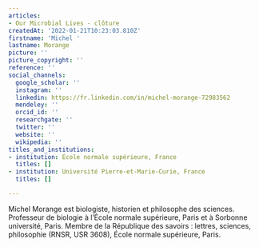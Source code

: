 ```yaml
---
articles:
- Our Microbial Lives - clôture
createdAt: '2022-01-21T10:23:03.810Z'
firstname: 'Michel '
lastname: Morange
picture: ''
picture_copyright: ''
reference: ''
social_channels:
  google_scholar: ''
  instagram: ''
  linkedin: https://fr.linkedin.com/in/michel-morange-72983562
  mendeley: ''
  orcid_id: ''
  researchgate: ''
  twitter: ''
  website: ''
  wikipedia: ''
titles_and_institutions:
- institution: École normale supérieure, France
  titles: []
- institution: Université Pierre-et-Marie-Curie, France
  titles: []

---
```

Michel Morange est biologiste, historien et philosophe des sciences. Professeur de biologie à l’École normale supérieure, Paris et à Sorbonne université, Paris. Membre de la République des savoirs : lettres, sciences, philosophie (RNSR, USR 3608), École normale supérieure, Paris.